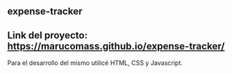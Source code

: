 expense-tracker
---
Link del proyecto: https://marucomass.github.io/expense-tracker/
---
Para el desarrollo del mismo utilicé HTML, CSS y Javascript.
